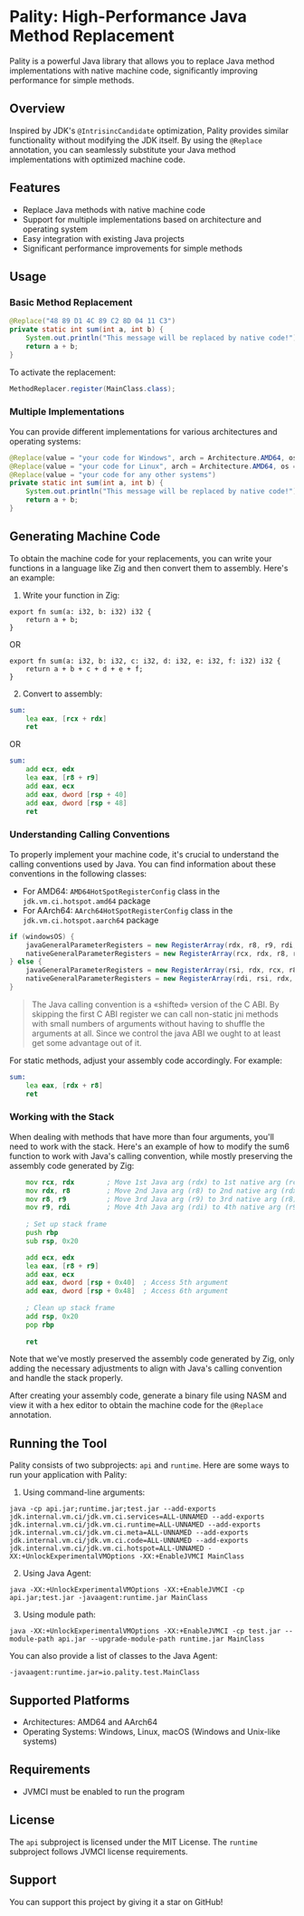 # Pality: High-Performance Java Method Replacement

Pality is a powerful Java library that allows you to replace Java method implementations with native machine code, significantly improving performance for simple methods.

## Overview

Inspired by JDK's `@IntrisincCandidate` optimization, Pality provides similar functionality without modifying the JDK itself. By using the `@Replace` annotation, you can seamlessly substitute your Java method implementations with optimized machine code.

## Features

- Replace Java methods with native machine code
- Support for multiple implementations based on architecture and operating system
- Easy integration with existing Java projects
- Significant performance improvements for simple methods

## Usage

### Basic Method Replacement

```java
@Replace("48 89 D1 4C 89 C2 8D 04 11 C3")
private static int sum(int a, int b) {
    System.out.println("This message will be replaced by native code!");
    return a + b;
}
```

To activate the replacement:

```java
MethodReplacer.register(MainClass.class);
```

### Multiple Implementations

You can provide different implementations for various architectures and operating systems:

```java
@Replace(value = "your code for Windows", arch = Architecture.AMD64, os = OperatingSystem.WINDOWS)
@Replace(value = "your code for Linux", arch = Architecture.AMD64, os = OperatingSystem.UNIX_LIKE)
@Replace(value = "your code for any other systems")
private static int sum(int a, int b) {
    System.out.println("This message will be replaced by native code!");
    return a + b;
}
```

## Generating Machine Code

To obtain the machine code for your replacements, you can write your functions in a language like Zig and then convert them to assembly. Here's an example:

1. Write your function in Zig:

```zig
export fn sum(a: i32, b: i32) i32 {
    return a + b;
}
```

OR

```zig
export fn sum(a: i32, b: i32, c: i32, d: i32, e: i32, f: i32) i32 {
    return a + b + c + d + e + f;
}
```

2. Convert to assembly:

```asm
sum:
    lea eax, [rcx + rdx]
    ret
```

OR

```asm
sum:
    add ecx, edx
    lea eax, [r8 + r9]
    add eax, ecx
    add eax, dword [rsp + 40]
    add eax, dword [rsp + 48]
    ret
```

### Understanding Calling Conventions

To properly implement your machine code, it's crucial to understand the calling conventions used by Java. You can find information about these conventions in the following classes:

- For AMD64: `AMD64HotSpotRegisterConfig` class in the `jdk.vm.ci.hotspot.amd64` package
- For AArch64: `AArch64HotSpotRegisterConfig` class in the `jdk.vm.ci.hotspot.aarch64` package

```java
if (windowsOS) {
    javaGeneralParameterRegisters = new RegisterArray(rdx, r8, r9, rdi, rsi, rcx);
    nativeGeneralParameterRegisters = new RegisterArray(rcx, rdx, r8, r9);
} else {
    javaGeneralParameterRegisters = new RegisterArray(rsi, rdx, rcx, r8, r9, rdi);
    nativeGeneralParameterRegisters = new RegisterArray(rdi, rsi, rdx, rcx, r8, r9);
}
```

> The Java calling convention is a «shifted» version of the C ABI. By skipping the first C ABI register we can call non-static jni methods with small numbers of arguments without having to shuffle the arguments at all. Since we control the java ABI we ought to at least get some advantage out of it.

For static methods, adjust your assembly code accordingly. For example:

```asm
sum:
    lea eax, [rdx + r8]
    ret
```

### Working with the Stack

When dealing with methods that have more than four arguments, you'll need to work with the stack. Here's an example of how to modify the sum6 function to work with Java's calling convention, while mostly preserving the assembly code generated by Zig:

```asm
    mov rcx, rdx        ; Move 1st Java arg (rdx) to 1st native arg (rcx)
    mov rdx, r8         ; Move 2nd Java arg (r8) to 2nd native arg (rdx)
    mov r8, r9          ; Move 3rd Java arg (r9) to 3rd native arg (r8)
    mov r9, rdi         ; Move 4th Java arg (rdi) to 4th native arg (r9)
    
    ; Set up stack frame
    push rbp
    sub rsp, 0x20

    add ecx, edx
    lea eax, [r8 + r9]
    add eax, ecx
    add eax, dword [rsp + 0x40]  ; Access 5th argument
    add eax, dword [rsp + 0x48]  ; Access 6th argument
    
    ; Clean up stack frame
    add rsp, 0x20
    pop rbp
    
    ret
```

Note that we've mostly preserved the assembly code generated by Zig, only adding the necessary adjustments to align with Java's calling convention and handle the stack properly.

After creating your assembly code, generate a binary file using NASM and view it with a hex editor to obtain the machine code for the `@Replace` annotation.

## Running the Tool

Pality consists of two subprojects: `api` and `runtime`. Here are some ways to run your application with Pality:

1. Using command-line arguments:

```
java -cp api.jar;runtime.jar;test.jar --add-exports jdk.internal.vm.ci/jdk.vm.ci.services=ALL-UNNAMED --add-exports jdk.internal.vm.ci/jdk.vm.ci.runtime=ALL-UNNAMED --add-exports jdk.internal.vm.ci/jdk.vm.ci.meta=ALL-UNNAMED --add-exports jdk.internal.vm.ci/jdk.vm.ci.code=ALL-UNNAMED --add-exports jdk.internal.vm.ci/jdk.vm.ci.hotspot=ALL-UNNAMED -XX:+UnlockExperimentalVMOptions -XX:+EnableJVMCI MainClass
```

2. Using Java Agent:

```
java -XX:+UnlockExperimentalVMOptions -XX:+EnableJVMCI -cp api.jar;test.jar -javaagent:runtime.jar MainClass
```

3. Using module path:

```
java -XX:+UnlockExperimentalVMOptions -XX:+EnableJVMCI -cp test.jar --module-path api.jar --upgrade-module-path runtime.jar MainClass
```

You can also provide a list of classes to the Java Agent:

```
-javaagent:runtime.jar=io.pality.test.MainClass
```

## Supported Platforms

- Architectures: AMD64 and AArch64
- Operating Systems: Windows, Linux, macOS (Windows and Unix-like systems)

## Requirements

- JVMCI must be enabled to run the program

## License

The `api` subproject is licensed under the MIT License.
The `runtime` subproject follows JVMCI license requirements.

## Support

You can support this project by giving it a star on GitHub!
